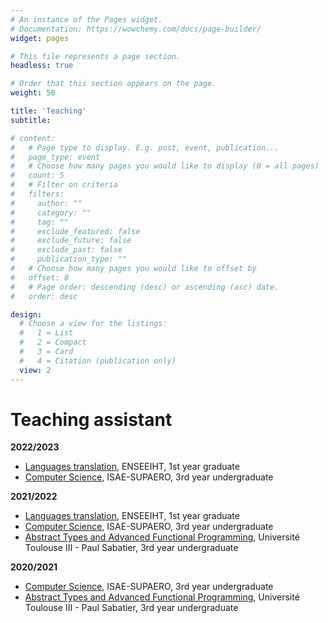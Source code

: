 ```yaml
---
# An instance of the Pages widget.
# Documentation: https://wowchemy.com/docs/page-builder/
widget: pages

# This file represents a page section.
headless: true

# Order that this section appears on the page.
weight: 50

title: 'Teaching'
subtitle:

# content:
#   # Page type to display. E.g. post, event, publication...
#   page_type: event
#   # Choose how many pages you would like to display (0 = all pages)
#   count: 5
#   # Filter on criteria
#   filters:
#     author: ""
#     category: ""
#     tag: ""
#     exclude_featured: false
#     exclude_future: false
#     exclude_past: false
#     publication_type: ""
#   # Choose how many pages you would like to offset by
#   offset: 0
#   # Page order: descending (desc) or ascending (asc) date.
#   order: desc

design:
  # Choose a view for the listings:
  #   1 = List
  #   2 = Compact
  #   3 = Card
  #   4 = Citation (publication only)
  view: 2
---
```

# Teaching assistant

**2022/2023**
- [Languages translation](http://formations.enseeiht.fr/en/our-courses/diplome-d-ingenieur-FC_DI/diplome-D/ingenieur-enseeiht-informatique-et-telecommunications-program-program1-n7i5-171-en/ingenieur-enseeiht-informatique-et-telecommunications-2eme-annee-subprogram-subprogram-n7i52-181-en/annee-2a-sn-fise-NDEN/choix-de-parcours-semestre-7-2a-sn-fise-N7ENA/semestre-7-sn-fise-parcours-image-et-multimedia-N7ENAM/base-de-la-programmation-fonct-et-traduction-des-langages-N7EN08/traduction-des-langages-N7EN08B.html), ENSEEIHT, 1st year graduate
- [Computer Science](https://www.isae-supaero.fr/IMG/pdf/catalogue_2021-2022_1a.pdf#page=5), ISAE-SUPAERO, 3rd year undergraduate

**2021/2022**
- [Languages translation](http://formations.enseeiht.fr/en/our-courses/diplome-d-ingenieur-FC_DI/diplome-D/ingenieur-enseeiht-informatique-et-telecommunications-program-program1-n7i5-171-en/ingenieur-enseeiht-informatique-et-telecommunications-2eme-annee-subprogram-subprogram-n7i52-181-en/annee-2a-sn-fise-NDEN/choix-de-parcours-semestre-7-2a-sn-fise-N7ENA/semestre-7-sn-fise-parcours-image-et-multimedia-N7ENAM/base-de-la-programmation-fonct-et-traduction-des-langages-N7EN08/traduction-des-langages-N7EN08B.html), ENSEEIHT, 1st year graduate
- [Computer Science](https://www.isae-supaero.fr/IMG/pdf/catalogue_2021-2022_1a.pdf#page=5), ISAE-SUPAERO, 3rd year undergraduate
- [Abstract Types and Advanced Functional Programming](https://www.univ-tlse3.fr/syllabus/SYL_L3_INFO.pdf#page=29), Université Toulouse III - Paul Sabatier, 3rd year undergraduate

**2020/2021**
- [Computer Science](https://www.isae-supaero.fr/IMG/pdf/catalogue_2021-2022_1a.pdf#page=5), ISAE-SUPAERO, 3rd year undergraduate
- [Abstract Types and Advanced Functional Programming](https://www.univ-tlse3.fr/syllabus/SYL_L3_INFO.pdf#page=29), Université Toulouse III - Paul Sabatier, 3rd year undergraduate